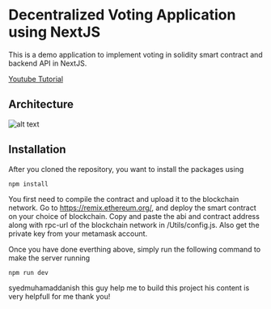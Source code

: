 # Decentralized Voting Application using NextJS

This is a demo application to implement voting in solidity smart contract and backend API in NextJS. 

[Youtube Tutorial](https://youtu.be/qbL-gQDzT0o)


## Architecture

![alt text](https://raw.githubusercontent.com/syedmuhamaddanish/To-Do-List-BlockChain-NextJS/main/to-do-01.jpg)

## Installation

After you cloned the repository, you want to install the packages using

```shell
npm install
```

You first need to compile the contract and upload it to the blockchain network. Go to https://remix.ethereum.org/, and deploy the smart contract on your choice of blockchain. Copy and paste the abi and contract address along with rpc-url of the blockchain network in /Utils/config.js. Also get the private key from your metamask account. 


Once you have done everthing above, simply run the following command to make the server running

```shell
npm run dev
```

syedmuhamaddanish this guy help me to build this project his content is very helpfull for me thank you!
